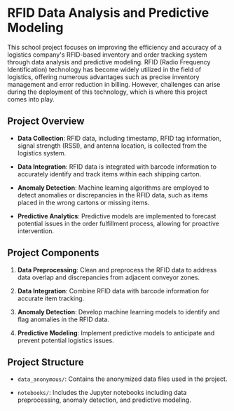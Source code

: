 # RFID Data Analysis and Predictive Modeling

This school project focuses on improving the efficiency and accuracy of a logistics company's RFID-based inventory and order tracking system through data analysis and predictive modeling. 
RFID (Radio Frequency Identification) technology has become widely utilized in the field of logistics, offering numerous advantages such as precise inventory management and error reduction in billing. 
However, challenges can arise during the deployment of this technology, which is where this project comes into play.

## Project Overview

- **Data Collection**: RFID data, including timestamp, RFID tag information, signal strength (RSSI), and antenna location, is collected from the logistics system.

- **Data Integration**: RFID data is integrated with barcode information to accurately identify and track items within each shipping carton.

- **Anomaly Detection**: Machine learning algorithms are employed to detect anomalies or discrepancies in the RFID data, such as items placed in the wrong cartons or missing items.

- **Predictive Analytics**: Predictive models are implemented to forecast potential issues in the order fulfillment process, allowing for proactive intervention.

## Project Components

1. **Data Preprocessing**: Clean and preprocess the RFID data to address data overlap and discrepancies from adjacent conveyor zones.

2. **Data Integration**: Combine RFID data with barcode information for accurate item tracking.

3. **Anomaly Detection**: Develop machine learning models to identify and flag anomalies in the RFID data.

4. **Predictive Modeling**: Implement predictive models to anticipate and prevent potential logistics issues.

## Project Structure

- `data_anonymous/`: Contains the anonymized data files used in the project.

- `notebooks/`: Includes the Jupyter notebooks including data preprocessing, anomaly detection, and predictive modeling.
